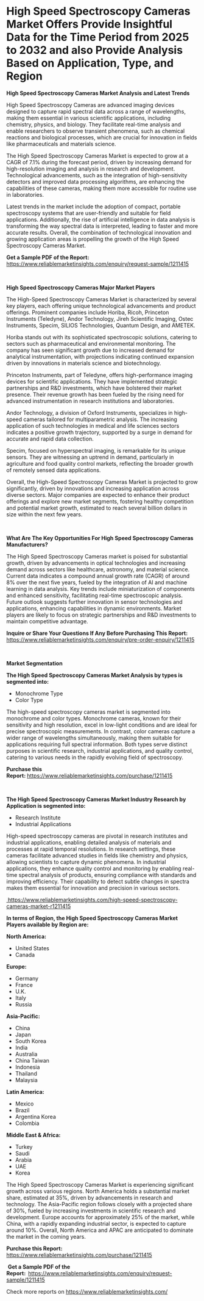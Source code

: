 <p><h1>High Speed Spectroscopy Cameras Market Offers Provide Insightful Data for the Time Period from 2025 to 2032 and also Provide Analysis Based on Application, Type, and Region</h1></p><p><strong>High Speed Spectroscopy Cameras Market Analysis and Latest Trends</strong></p>
<p><p>High Speed Spectroscopy Cameras are advanced imaging devices designed to capture rapid spectral data across a range of wavelengths, making them essential in various scientific applications, including chemistry, physics, and biology. They facilitate real-time analysis and enable researchers to observe transient phenomena, such as chemical reactions and biological processes, which are crucial for innovation in fields like pharmaceuticals and materials science.</p><p>The High Speed Spectroscopy Cameras Market is expected to grow at a CAGR of 7.1% during the forecast period, driven by increasing demand for high-resolution imaging and analysis in research and development. Technological advancements, such as the integration of high-sensitivity detectors and improved data processing algorithms, are enhancing the capabilities of these cameras, making them more accessible for routine use in laboratories.</p><p>Latest trends in the market include the adoption of compact, portable spectroscopy systems that are user-friendly and suitable for field applications. Additionally, the rise of artificial intelligence in data analysis is transforming the way spectral data is interpreted, leading to faster and more accurate results. Overall, the combination of technological innovation and growing application areas is propelling the growth of the High Speed Spectroscopy Cameras Market.</p></p>
<p><strong>Get a Sample PDF of the Report:&nbsp;</strong> <a href="https://www.reliablemarketinsights.com/enquiry/request-sample/1211415?utm_campaign=2733&utm_medium=2&utm_source=Github&utm_content=ia&utm_term=24032025&utm_id=high-speed-spectroscopy-cameras">https://www.reliablemarketinsights.com/enquiry/request-sample/1211415</a></p>
<p>&nbsp;</p>
<p><strong>High Speed Spectroscopy Cameras Major Market Players</strong></p>
<p><p>The High-Speed Spectroscopy Cameras Market is characterized by several key players, each offering unique technological advancements and product offerings. Prominent companies include Horiba, Ricoh, Princeton Instruments (Teledyne), Andor Technology, Jireh Scientific Imaging, Ostec Instruments, Specim, SILIOS Technologies, Quantum Design, and AMETEK.</p><p>Horiba stands out with its sophisticated spectroscopic solutions, catering to sectors such as pharmaceutical and environmental monitoring. The company has seen significant growth due to increased demand for analytical instrumentation, with projections indicating continued expansion driven by innovations in materials science and biotechnology.</p><p>Princeton Instruments, part of Teledyne, offers high-performance imaging devices for scientific applications. They have implemented strategic partnerships and R&D investments, which have bolstered their market presence. Their revenue growth has been fueled by the rising need for advanced instrumentation in research institutions and laboratories.</p><p>Andor Technology, a division of Oxford Instruments, specializes in high-speed cameras tailored for multiparametric analysis. The increasing application of such technologies in medical and life sciences sectors indicates a positive growth trajectory, supported by a surge in demand for accurate and rapid data collection.</p><p>Specim, focused on hyperspectral imaging, is remarkable for its unique sensors. They are witnessing an uptrend in demand, particularly in agriculture and food quality control markets, reflecting the broader growth of remotely sensed data applications. </p><p>Overall, the High-Speed Spectroscopy Cameras Market is projected to grow significantly, driven by innovations and increasing application across diverse sectors. Major companies are expected to enhance their product offerings and explore new market segments, fostering healthy competition and potential market growth, estimated to reach several billion dollars in size within the next few years.</p></p>
<p>&nbsp;</p>
<p><strong>What Are The Key Opportunities For High Speed Spectroscopy Cameras Manufacturers?</strong></p>
<p><p>The High Speed Spectroscopy Cameras market is poised for substantial growth, driven by advancements in optical technologies and increasing demand across sectors like healthcare, astronomy, and material science. Current data indicates a compound annual growth rate (CAGR) of around 8% over the next five years, fueled by the integration of AI and machine learning in data analysis. Key trends include miniaturization of components and enhanced sensitivity, facilitating real-time spectroscopic analysis. Future outlook suggests further innovation in sensor technologies and applications, enhancing capabilities in dynamic environments. Market players are likely to focus on strategic partnerships and R&D investments to maintain competitive advantage.</p></p>
<p><strong>Inquire or Share Your Questions If Any Before Purchasing This Report:</strong> <a href="https://www.reliablemarketinsights.com/enquiry/pre-order-enquiry/1211415?utm_campaign=2733&utm_medium=2&utm_source=Github&utm_content=ia&utm_term=24032025&utm_id=high-speed-spectroscopy-cameras">https://www.reliablemarketinsights.com/enquiry/pre-order-enquiry/1211415</a></p>
<p>&nbsp;</p>
<p><strong>Market Segmentation</strong></p>
<p><strong>The High Speed Spectroscopy Cameras Market Analysis by types is segmented into:</strong></p>
<p><ul><li>Monochrome Type</li><li>Color Type</li></ul></p>
<p><p>The high-speed spectroscopy cameras market is segmented into monochrome and color types. Monochrome cameras, known for their sensitivity and high resolution, excel in low-light conditions and are ideal for precise spectroscopic measurements. In contrast, color cameras capture a wider range of wavelengths simultaneously, making them suitable for applications requiring full spectral information. Both types serve distinct purposes in scientific research, industrial applications, and quality control, catering to various needs in the rapidly evolving field of spectroscopy. </p></p>
<p><strong>Purchase this Report:&nbsp;</strong><a href="https://www.reliablemarketinsights.com/purchase/1211415?utm_campaign=2733&utm_medium=2&utm_source=Github&utm_content=ia&utm_term=24032025&utm_id=high-speed-spectroscopy-cameras">https://www.reliablemarketinsights.com/purchase/1211415</a></p>
<p>&nbsp;</p>
<p><strong>The High Speed Spectroscopy Cameras Market Industry Research by Application is segmented into:</strong></p>
<p><ul><li>Research Institute</li><li>Industrial Applications</li></ul></p>
<p><p>High-speed spectroscopy cameras are pivotal in research institutes and industrial applications, enabling detailed analysis of materials and processes at rapid temporal resolutions. In research settings, these cameras facilitate advanced studies in fields like chemistry and physics, allowing scientists to capture dynamic phenomena. In industrial applications, they enhance quality control and monitoring by enabling real-time spectral analysis of products, ensuring compliance with standards and improving efficiency. Their capability to detect subtle changes in spectra makes them essential for innovation and precision in various sectors.</p></p>
<p><a href="https://www.reliablemarketinsights.com/high-speed-spectroscopy-cameras-market-r1211415?utm_campaign=2733&utm_medium=2&utm_source=Github&utm_content=ia&utm_term=24032025&utm_id=high-speed-spectroscopy-cameras">&nbsp;https://www.reliablemarketinsights.com/high-speed-spectroscopy-cameras-market-r1211415</a></p>
<p><strong>In terms of Region, the High Speed Spectroscopy Cameras Market Players available by Region are:</strong></p>
<p>
    <p> <strong> North America: </strong>
        <ul>
            <li>United States</li>
            <li>Canada</li>
        </ul>
        </p> 
    <p> <strong> Europe: </strong>
        <ul>
            <li>Germany</li>
            <li>France</li>
            <li>U.K.</li>
            <li>Italy</li>
            <li>Russia</li>
        </ul>
        </p> 
    <p> <strong> Asia-Pacific: </strong>
        <ul>
            <li>China</li>
            <li>Japan</li>
            <li>South Korea</li>
            <li>India</li>
            <li>Australia</li>
            <li>China Taiwan</li>
            <li>Indonesia</li>
            <li>Thailand</li>
            <li>Malaysia</li>
        </ul>
        </p> 
    <p> <strong> Latin America: </strong>
        <ul>
            <li>Mexico</li>
            <li>Brazil</li>
            <li>Argentina Korea</li>
            <li>Colombia</li>
        </ul>
        </p> 
    <p> <strong> Middle East & Africa: </strong>
        <ul>
            <li>Turkey</li>
            <li>Saudi</li>
            <li>Arabia</li>
            <li>UAE</li>
            <li>Korea</li>
        </ul>
    </p>
    </p>
<p><p>The High Speed Spectroscopy Cameras Market is experiencing significant growth across various regions. North America holds a substantial market share, estimated at 35%, driven by advancements in research and technology. The Asia-Pacific region follows closely with a projected share of 30%, fueled by increasing investments in scientific research and development. Europe accounts for approximately 25% of the market, while China, with a rapidly expanding industrial sector, is expected to capture around 10%. Overall, North America and APAC are anticipated to dominate the market in the coming years.</p></p>
<p><strong>Purchase this Report: </strong><a href="https://www.reliablemarketinsights.com/purchase/1211415?utm_campaign=2733&utm_medium=2&utm_source=Github&utm_content=ia&utm_term=24032025&utm_id=high-speed-spectroscopy-cameras">https://www.reliablemarketinsights.com/purchase/1211415</a></p>
<p>&nbsp;<strong>Get a Sample PDF of the Report:&nbsp;&nbsp;</strong><a href="https://www.reliablemarketinsights.com/enquiry/request-sample/1211415?utm_campaign=2733&utm_medium=2&utm_source=Github&utm_content=ia&utm_term=24032025&utm_id=high-speed-spectroscopy-cameras">https://www.reliablemarketinsights.com/enquiry/request-sample/1211415</a></p>
<p><strong></strong></p>
<p>Check more reports on <a href="https://www.reliablemarketinsights.com/?utm_campaign=2733&utm_medium=2&utm_source=Github&utm_content=ia&utm_term=24032025&utm_id=high-speed-spectroscopy-cameras">https://www.reliablemarketinsights.com/</a></p>